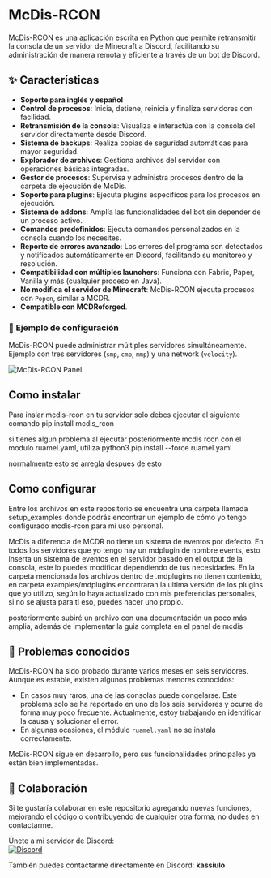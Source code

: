 # McDis-RCON  

McDis-RCON es una aplicación escrita en Python que permite retransmitir la consola de un servidor de Minecraft a Discord, facilitando su administración de manera remota y eficiente a través de un bot de Discord.  

## ✨ Características  

- **Soporte para inglés y español**
- **Control de procesos**: Inicia, detiene, reinicia y finaliza servidores con facilidad.  
- **Retransmisión de la consola**: Visualiza e interactúa con la consola del servidor directamente desde Discord.  
- **Sistema de backups**: Realiza copias de seguridad automáticas para mayor seguridad.  
- **Explorador de archivos**: Gestiona archivos del servidor con operaciones básicas integradas.  
- **Gestor de procesos**: Supervisa y administra procesos dentro de la carpeta de ejecución de McDis.  
- **Soporte para plugins**: Ejecuta plugins específicos para los procesos en ejecución.  
- **Sistema de addons**: Amplía las funcionalidades del bot sin depender de un proceso activo.  
- **Comandos predefinidos**: Ejecuta comandos personalizados en la consola cuando los necesites.
- **Reporte de errores avanzado**: Los errores del programa son detectados y notificados automáticamente en Discord, facilitando su monitoreo y resolución.  
- **Compatibilidad con múltiples launchers**: Funciona con Fabric, Paper, Vanilla y más (cualquier proceso en Java). 
- **No modifica el servidor de Minecraft**: McDis-RCON ejecuta procesos con `Popen`, similar a MCDR.   
- **Compatible con MCDReforged**.  

### 📌 Ejemplo de configuración  
McDis-RCON puede administrar múltiples servidores simultáneamente. Ejemplo con tres servidores (`smp`, `cmp`, `mmp`) y una network (`velocity`).  

![McDis-RCON Panel](https://i.imgur.com/lE4GRIV.png)


## Como instalar

Para inslar mcdis-rcon en tu servidor solo debes ejecutar el siguiente comando
pip install mcdis_rcon

si tienes algun problema al ejecutar posteriormente mcdis rcon  con el modulo ruamel.yaml, utiliza 
python3 pip install --force ruamel.yaml

normalmente esto se arregla despues de esto


## Como configurar

Entre los archivos en este repositorio se encuentra una carpeta llamada setup_examples donde podrás encontrar un ejemplo de cómo yo tengo configurado mcdis-rcon para mi uso personal.

McDis a diferencia de MCDR no tiene un sistema de eventos por defecto. En todos los servidores que yo tengo hay un mdplugin de nombre events, esto inserta un sistema de eventos en el servidor basado en el output de la consola, este lo puedes modificar dependiendo de tus necesidades. En la carpeta mencionada los archivos dentro de .mdplugins no tienen contenido, en carpeta examples/mdplugins encontraran la ultima versión de los plugins que yo utilizo, según lo haya actualizado con mis preferencias personales, si no se ajusta para ti eso, puedes hacer uno propio.

posteriormente subiré un archivo con una documentación un poco más amplia, además de implementar la guia completa en el panel de mcdis


## 🚧 Problemas conocidos  

McDis-RCON ha sido probado durante varios meses en seis servidores. Aunque es estable, existen algunos problemas menores conocidos:  

- En casos muy raros, una de las consolas puede congelarse. Este problema solo se ha reportado en uno de los seis servidores y ocurre de forma muy poco frecuente. Actualmente, estoy trabajando en identificar la causa y solucionar el error.  
- En algunas ocasiones, el módulo `ruamel.yaml` no se instala correctamente.  

McDis-RCON sigue en desarrollo, pero sus funcionalidades principales ya están bien implementadas.  

## 🤝 Colaboración  

Si te gustaría colaborar en este repositorio agregando nuevas funciones, mejorando el código o contribuyendo de cualquier otra forma, no dudes en contactarme.  

Únete a mi servidor de Discord:  
[![Discord](https://img.shields.io/badge/Join-Discord-5865F2?logo=discord&logoColor=white)](https://discord.gg/xB9N38HBJY)  

También puedes contactarme directamente en Discord: **kassiulo**  
